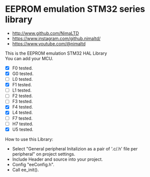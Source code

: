 # EEPROM emulation STM32 series library
* http://www.github.com/NimaLTD   
* https://www.instagram.com/github.nimaltd/   
* https://www.youtube.com/@nimaltd  

This is the EEPROM emulation STM32 HAL Library  
You can add your MCU.

* [x] F0 tested.
* [x] G0 tested.
* [ ] L0 tested.
* [x] F1 tested.
* [ ] L1 tested.
* [ ] F2 tested.
* [ ] F3 tested.
* [x] F4 tested.
* [x] L4 tested.
* [ ] F7 tested.
* [ ] H7 tested.
* [x] U5 tested.

How to use this Library:
* Select "General peripheral Initalizion as a pair of '.c/.h' file per peripheral" on project settings.   
* Include Header and source into your project.   
* Config "eeConfig.h".   
* Call ee_init().

